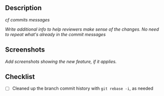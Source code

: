 ## Description

_cf commits messages_

_Write additional info to help reviewers make sense of the changes. No need to
repeat what's already in the commit messages_

## Screenshots

_Add screenshots showing the new feature, if it applies._

## Checklist

- [ ] Cleaned up the branch commit history with `git rebase -i`, as needed
